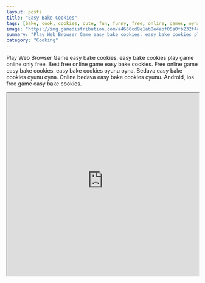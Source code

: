 ```yaml
---
layout: posts
title: "Easy Bake Cookies"
tags: [bake, cook, cookies, cute, fun, funny, free, online, games, oyna, game, free, games, play, play, games]
image: "https://img.gamedistribution.com/a4666cd9e1ab0e4abf05a0fb232f4ad3.jpg"
summary: "Play Web Browser Game easy bake cookies. easy bake cookies play game online only free. Best free online game easy bake cookies. Free online game easy bake cookies. easy bake cookies oyunu oyna. Bedava easy bake cookies oyunu oyna. Online bedava easy bake cookies oyunu. Android, ios free game easy bake cookies."
category: "Cooking"
---
```


Play Web Browser Game easy bake cookies. easy bake cookies play game online only free. Best free online game easy bake cookies. Free online game easy bake cookies. easy bake cookies oyunu oyna. Bedava easy bake cookies oyunu oyna. Online bedava easy bake cookies oyunu. Android, ios free game easy bake cookies.

<iframe width="100%" height="480px;" src="https://flash.gamedistribution.com?game=a4666cd9e1ab0e4abf05a0fb232f4ad3"></iframe>